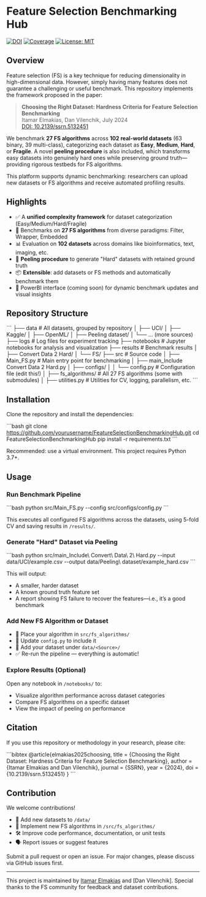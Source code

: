 # Feature Selection Benchmarking Hub

[![DOI](https://img.shields.io/badge/DOI-10.2139%2Fssrn.5132451-blue)](https://doi.org/10.2139/ssrn.5132451)
[![Coverage](https://img.shields.io/badge/Coverage-ComingSoon-lightgrey.svg)](#)
[![License: MIT](https://img.shields.io/badge/License-MIT-yellow.svg)](#)

## Overview

Feature selection (FS) is a key technique for reducing dimensionality in high-dimensional data. However, simply having many features does not guarantee a challenging or useful benchmark. This repository implements the framework proposed in the paper:

> **Choosing the Right Dataset: Hardness Criteria for Feature Selection Benchmarking**  
> Itamar Elmakias, Dan Vilenchik, July 2024  
> [DOI: 10.2139/ssrn.5132451](https://doi.org/10.2139/ssrn.5132451)

We benchmark **27 FS algorithms** across **102 real-world datasets** (63 binary, 39 multi-class), categorizing each dataset as **Easy**, **Medium**, **Hard**, or **Fragile**. A novel **peeling procedure** is also included, which transforms easy datasets into genuinely hard ones while preserving ground truth—providing rigorous testbeds for FS algorithms.

This platform supports dynamic benchmarking: researchers can upload new datasets or FS algorithms and receive automated profiling results.

## Highlights

- ✅ A **unified complexity framework** for dataset categorization (Easy/Medium/Hard/Fragile)
- 🧪 Benchmarks on **27 FS algorithms** from diverse paradigms: Filter, Wrapper, Embedded
- 📊 Evaluation on **102 datasets** across domains like bioinformatics, text, imaging, etc.
- 🧩 **Peeling procedure** to generate "Hard" datasets with retained ground truth
- 📦 **Extensible**: add datasets or FS methods and automatically benchmark them
- 🔄 PowerBI interface (coming soon) for dynamic benchmark updates and visual insights

## Repository Structure

\`\`\`
├── data                    # All datasets, grouped by repository
│   ├── UCI/
│   ├── Kaggle/
│   ├── OpenML/
│   ├── Peeling dataset/
│   └── ... (more sources)
├── logs                   # Log files for experiment tracking
├── notebooks              # Jupyter notebooks for analysis and visualization
├── results                # Benchmark results
│   ├── Convert Data 2 Hard/
│   └── FS/
├── src                    # Source code
│   ├── Main_FS.py         # Main entry point for benchmarking
│   ├── main_Include Convert Data 2 Hard.py
│   ├── configs/
│   │   └── config.py      # Configuration file (edit this!)
│   ├── fs_algorithms/     # All 27 FS algorithms (some with submodules)
│   ├── utilities.py       # Utilities for CV, logging, parallelism, etc.
\`\`\`

## Installation

Clone the repository and install the dependencies:

\`\`\`bash
git clone https://github.com/yourusername/FeatureSelectionBenchmarkingHub.git
cd FeatureSelectionBenchmarkingHub
pip install -r requirements.txt
\`\`\`

Recommended: use a virtual environment. This project requires Python 3.7+.

## Usage

### Run Benchmark Pipeline

\`\`\`bash
python src/Main_FS.py --config src/configs/config.py
\`\`\`

This executes all configured FS algorithms across the datasets, using 5-fold CV and saving results in `/results/`.

### Generate "Hard" Dataset via Peeling

\`\`\`bash
python src/main_Include\ Convert\ Data\ 2\ Hard.py --input data/UCI/example.csv --output data/Peeling\ dataset/example_hard.csv
\`\`\`

This will output:
- A smaller, harder dataset
- A known ground truth feature set
- A report showing FS failure to recover the features—i.e., it’s a good benchmark

### Add New FS Algorithm or Dataset

- 📁 Place your algorithm in `src/fs_algorithms/`
- 🧪 Update `config.py` to include it
- 📂 Add your dataset under `data/<Source>/`
- ✅ Re-run the pipeline — everything is automatic!

### Explore Results (Optional)

Open any notebook in `/notebooks/` to:
- Visualize algorithm performance across dataset categories
- Compare FS algorithms on a specific dataset
- View the impact of peeling on performance

## Citation

If you use this repository or methodology in your research, please cite:

\`\`\`bibtex
@article{elmakias2025choosing,
  title   = {Choosing the Right Dataset: Hardness Criteria for Feature Selection Benchmarking},
  author  = {Itamar Elmakias and Dan Vilenchik},
  journal = {SSRN},
  year    = {2024},
  doi     = {10.2139/ssrn.5132451}
}
\`\`\`

## Contribution

We welcome contributions!

- 🧬 Add new datasets to `/data/`
- 🧠 Implement new FS algorithms in `/src/fs_algorithms/`
- 🛠 Improve code performance, documentation, or unit tests
- 🗣 Report issues or suggest features

Submit a pull request or open an issue. For major changes, please discuss via GitHub issues first.

---

This project is maintained by [Itamar Elmakias](https://github.com/ItamarEl) and [Dan Vilenchik]. Special thanks to the FS community for feedback and dataset contributions.
